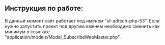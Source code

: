 ## Инструкция по работе:

В данный момент сайт работает под именем "sf-adtech-php-53".
Если нужно запустить проект под другим именем необходимо сменить как минимум в 
ссылках: "application/models/Model_SubscribeWebMaster.php".